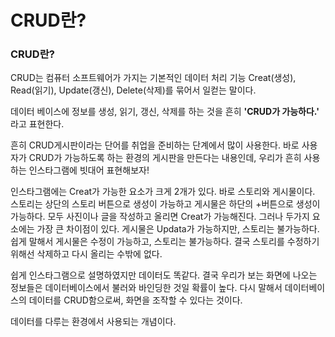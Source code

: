 # CRUD란?

### CRUD란?

CRUD는 컴퓨터 소프트웨어가 가지는 기본적인 데이터 처리 기능 Creat(생성), Read(읽기), Update(갱신), Delete(삭제)를 묶어서 일컫는 말이다.



데이터 베이스에 정보를 생성, 읽기, 갱신, 삭제를 하는 것을 흔히 **'CRUD가 가능하다.'** 라고 표현한다.

흔히 CRUD게시판이라는 단어를 취업을 준비하는 단계에서 많이 사용한다. 바로 사용자가 CRUD가 가능하도록 하는 환경의 게시판을 만든다는 내용인데, 우리가 흔히 사용하는 인스타그램에 빗대어 표현해보자!



인스타그램에는 Creat가 가능한 요소가 크게 2개가 있다. 바로 스토리와 게시물이다. 스토리는 상단의 스토리 버튼으로 생성이 가능하고 게시물은 하단의 +버튼으로 생성이 가능하다. 모두 사진이나 글을 작성하고 올리면 Creat가 가능해진다. 그러나 두가지 요소에는 가장 큰 차이점이 있다. 게시물은 Updata가 가능하지만, 스토리는 불가능하다. 쉽게 말해서 게시물은 수정이 가능하고, 스토리는 불가능하다. 결국 스토리를 수정하기 위해선 삭제하고 다시 올리는 수밖에 없다.&#x20;



쉽게 인스타그램으로 설명하였지만 데이터도 똑같다. 결국 우리가 보는 화면에 나오는 정보들은 데이터베이스에서 불러와 바인딩한 것일 확률이 높다. 다시 말해서 데이터베이스의 데이터를 CRUD함으로써, 화면을 조작할 수 있다는 것이다.



데이터를 다루는 환경에서 사용되는 개념이다.

